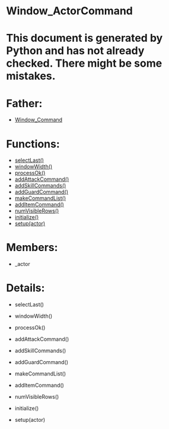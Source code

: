 Window_ActorCommand
===

# This document is generated by Python and has not already checked. There might be some mistakes.

# Father:
* [Window_Command](Window_Command.md)


# Functions:
* [selectLast()](#selectLast)
* [windowWidth()](#windowWidth)
* [processOk()](#processOk)
* [addAttackCommand()](#addAttackCommand)
* [addSkillCommands()](#addSkillCommands)
* [addGuardCommand()](#addGuardCommand)
* [makeCommandList()](#makeCommandList)
* [addItemCommand()](#addItemCommand)
* [numVisibleRows()](#numVisibleRows)
* [initialize()](#initialize)
* [setup(actor)](#setup)

# Members:
* _actor

# Details:
<p id=selectLast></p>

* selectLast()
	

<p id=windowWidth></p>

* windowWidth()
	

<p id=processOk></p>

* processOk()
	

<p id=addAttackCommand></p>

* addAttackCommand()
	

<p id=addSkillCommands></p>

* addSkillCommands()
	

<p id=addGuardCommand></p>

* addGuardCommand()
	

<p id=makeCommandList></p>

* makeCommandList()
	

<p id=addItemCommand></p>

* addItemCommand()
	

<p id=numVisibleRows></p>

* numVisibleRows()
	

<p id=initialize></p>

* initialize()
	

<p id=setup></p>

* setup(actor)
	

